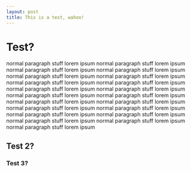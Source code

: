 ```yaml
---
layout: post
title: This is a test, wahoo!
---
```


# Test?

normal paragraph stuff lorem ipsum
normal paragraph stuff lorem ipsum
normal paragraph stuff lorem ipsum
normal paragraph stuff lorem ipsum
normal paragraph stuff lorem ipsum
normal paragraph stuff lorem ipsum
normal paragraph stuff lorem ipsum
normal paragraph stuff lorem ipsum
normal paragraph stuff lorem ipsum
normal paragraph stuff lorem ipsum
normal paragraph stuff lorem ipsum
normal paragraph stuff lorem ipsum
normal paragraph stuff lorem ipsum
normal paragraph stuff lorem ipsum
normal paragraph stuff lorem ipsum
normal paragraph stuff lorem ipsum
normal paragraph stuff lorem ipsum
normal paragraph stuff lorem ipsum
normal paragraph stuff lorem ipsum
normal paragraph stuff lorem ipsum
normal paragraph stuff lorem ipsum

## Test 2?

### Test 3?

